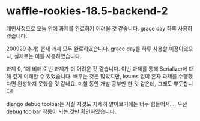 # waffle-rookies-18.5-backend-2

개인사정으로 오늘 안에 과제를 완료하기 어려울 것 같습니다.
grace day 하루 사용하겠습니다.

200929 추가) 현재 과제 모두 완료하였습니다. grace day를 하루 사용할 예정이었으나, 실제로는 이틀 사용하였습니다.

과제 0, 1에 비해 이번 과제가 더 어려운 것 같습니다. 이번 과제를 통해 Serializer에 대해 깊게 이해할 수 있었습니다. 배우는 것은 많았지만, Issues 없이 혼자 과제를 수행했다면 완성하지 못했을 것 같네요. 며칠 동안 개발 공부만 한 것 같은데, 그래도 뿌듯합니다!

django debug toolbar는 사실 저것도 자세히 알아보기에는 너무 힘들어서.... 우선 debug toolbar 작동이 되는 것만 확인하였습니다.
